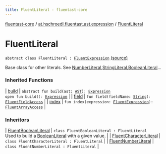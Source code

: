 ```yaml
---
title: FluentLiteral - fluentast-core
---
```


[fluentast-core](../index.html) / [at.hschroedl.fluentast.ast.expression](index.html) / [FluentLiteral](.)

# FluentLiteral

`abstract class FluentLiteral : `[`FluentExpression`](-fluent-expression/index.html) [(source)](http://github.com/hschroedl/fluentast/tree/master/core/at.hschroedl.fluentast/ast/expression/LiteralExpression.kt#L10)

Base class for other literals. See [NumberLiteral](https://help.eclipse.org/neon/topic/org.eclipse.jdt.doc.isv/reference/api/org/eclipse/jdt/core/dom/NumberLiteral.html),[StringLiteral](https://help.eclipse.org/neon/topic/org.eclipse.jdt.doc.isv/reference/api/org/eclipse/jdt/core/dom/StringLiteral.html),[BooleanLiteral](https://help.eclipse.org/neon/topic/org.eclipse.jdt.doc.isv/reference/api/org/eclipse/jdt/core/dom/BooleanLiteral.html)...

### Inherited Functions

| [build](-fluent-expression/build.html) | `abstract fun build(ast: `[`AST`](https://help.eclipse.org/neon/topic/org.eclipse.jdt.doc.isv/reference/api/org/eclipse/jdt/core/dom/AST.html)`): `[`Expression`](https://help.eclipse.org/neon/topic/org.eclipse.jdt.doc.isv/reference/api/org/eclipse/jdt/core/dom/Expression.html)<br>`open fun build(): `[`Expression`](https://help.eclipse.org/neon/topic/org.eclipse.jdt.doc.isv/reference/api/org/eclipse/jdt/core/dom/Expression.html) |
| [field](-fluent-expression/field.html) | `fun field(fieldName: `[`String`](https://kotlinlang.org/api/latest/jvm/stdlib/kotlin/-string/index.html)`): `[`FluentFieldAccess`](-fluent-field-access/index.html) |
| [index](-fluent-expression/--index--.html) | `fun index(expression: `[`FluentExpression`](-fluent-expression/index.html)`): `[`FluentArrayAccess`](-fluent-array-access/index.html) |

### Inheritors

| [FluentBooleanLiteral](-fluent-boolean-literal/index.html) | `class FluentBooleanLiteral : FluentLiteral`<br>Used to build a [BooleanLiteral](https://help.eclipse.org/neon/topic/org.eclipse.jdt.doc.isv/reference/api/org/eclipse/jdt/core/dom/BooleanLiteral.html) with a given value. |
| [FluentCharacterLiteral](-fluent-character-literal/index.html) | `class FluentCharacterLiteral : FluentLiteral` |
| [FluentNumberLiteral](-fluent-number-literal/index.html) | `class FluentNumberLiteral : FluentLiteral` |

